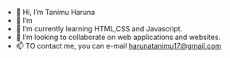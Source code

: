 - 👋 Hi, I’m Tanimu Haruna
- 👀 I’m 
- 🌱 I’m currently learning HTML,CSS and Javascript.
- 💞️ I’m looking to collaborate on web applications and websites.
- 📫 TO contact me, you can e-mail harunatanimu17@gmail.com

<!---
Tanimhrn/Tanimhrn is a ✨ special ✨ repository because its `README.md` (this file) appears on your GitHub profile.
You can click the Preview link to take a look at your changes.
--->
